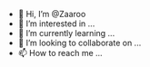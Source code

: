 - 👋 Hi, I’m @Zaaroo
- 👀 I’m interested in ...
- 🌱 I’m currently learning ...
- 💞️ I’m looking to collaborate on ...
- 📫 How to reach me ...

<!---
Zaaroo/Zaaroo is a ✨ special ✨ repository because its `README.md` (this file) appears on your GitHub profile.
You can click the Preview link to take a look at your changes.
--->
